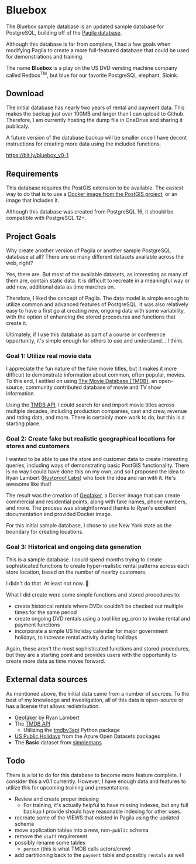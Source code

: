 # Bluebox

The Bluebox sample database is an updated sample database for PostgreSQL, building off of the [Pagila database](https://github.com/devrimgunduz/pagila/tree/master).

Although this database is far from complete, I had a few goals when modifying Pagila to create a more full-featured database that could be used for demonstrations and training.

The name **Bluebox** is a play on the US DVD vending machine company called Redbox<sup>TM</sup>, but blue for our favorite PostgreSQL elephant, Sloink.

## Download
The initial database has nearly two years of rental and payment data. This makes the backup just over 100MB and larger than I can upload to Github. Therefore, I am currently hosting the dump file in OneDrive and sharing it publicaly.

A future version of the database backup will be smaller once I have decent instructions for creating more data using the included functions.

https://bit.ly/bluebox_v0-1

## Requirements
This database requires the PostGIS extension to be available. The easiest way to do that is to use a [Docker image from the PostGIS project](https://registry.hub.docker.com/r/postgis/postgis/), or an image that includes it.

Although this database was created from PostgreSQL 16, it should be compatible with PostgreSQL 12+.

## Project Goals
Why create another version of Pagila or another sample PostgreSQL database at all? There are so many different datasets available across the web, right?

Yes, there are. But most of the available datasets, as interesting as many of them are, contain static data. It is difficult to recreate in a meaningful way or add new, additional data as time marches on.

Therefore, I liked the concept of Pagila. The data model is simple enough to utilize common and advanced features of PostgreSQL. It was also relatively easy to have a first go at creating new, ongoing data with some variability, with the option of enhancing the stored procedures and functions that create it.

Ultimately, if I use this database as part of a course or conference opportunity, it's simple enough for others to use and understand... I think. 

### Goal 1: Utilize real movie data
I appreciate the fun nature of the fake movie titles, but it makes it more difficult to demonstrate information about common, often popular, movies. To this end, I settled on using [The Movie Database (TMDB)](https://www.themoviedb.org/), an open-source, community contributed database of movie and TV show information.

Using the [TMDB API](https://developer.themoviedb.org/docs), I could search for and import movie titles across multiple decades, including production companies, cast and crew, revenue and rating data, and more. There is certainly more work to do, but this is a starting place.

### Goal 2: Create fake but realistic geographical locations for stores and customers
I wanted to be able to use the store and customer data to create interesting queries, including ways of demonstrating basic PostGIS functionality. There is no way I could have done this on my own, and so I proposed the idea to Ryan Lambert ([Rustproof Labs](https://blog.rustprooflabs.com/)) who took the idea and ran with it. He's awesome like that! 

The result was the creation of [Geofaker](https://geofaker.com/geo-faker.html), a Docker image that can create commercial and residential points, along with fake names, phone numbers, and more. The process was straightforward thanks to Ryan's excellent documentation and provided Docker image.

For this initial sample database, I chose to use New York state as the boundary for creating locations.

### Goal 3: Historical and ongoing data generation
This is a sample database. I could spend months trying to create sophisticated functions to create hyper-realistic rental patterns across each store location, based on the number of nearby customers. 

I didn't do that. At least not now. 🙂

What I did create were some simple functions and stored procedures to:
 - create historical rentals where DVDs couldn't be checked out multiple times for the same period
 - create ongoing DVD rentals using a tool like pg_cron to invoke rental and payment functions
 - incorporate a simple US holiday calendar for major government holidays, to increase rental activity during holidays

 Again, these aren't the most sophisticated functions and stored procedures, but they are a starting point and provides users with the opportunity to create more data as time moves forward.

## External data sources
As mentioned above, the initial data came from a number of sources. To the best of my knowledge and investigation, all of this data is open-source or has a license that allows redistribution.

- [Geofaker]() by Ryan Lambert
- The [TMDB API]()
  - Utilizing the [tmdbv3api](https://github.com/AnthonyBloomer/tmdbv3api) Python package
- [US Public Holidays](https://learn.microsoft.com/en-us/azure/open-datasets/dataset-public-holidays?tabs=azureml-opendatasets) from the Azure Open Datasets packages
- The **Basic** dataset from [simplemaps](https://simplemaps.com/data/us-zips)

## Todo
There is a lot to do for this database to become more feature complete. I consider this a v0.1 currently. However, I have enough data and features to utilize this for upcoming training and presentations.

- Review and create proper indexing
  - For training, it's actually helpful to have missing indexes, but any full backup I provide should have reasonable indexing for other uses.
- recreate some of the VIEWS that existed in Pagila using the updated schema
- move application tables into a new, non-`public` schema
- remove the `staff` requirement
- possibly rename some tables
  - `person` (this is what TMDB calls actors/crew)
- add partitioning back to the `payment` table and possibly `rentals` as well
